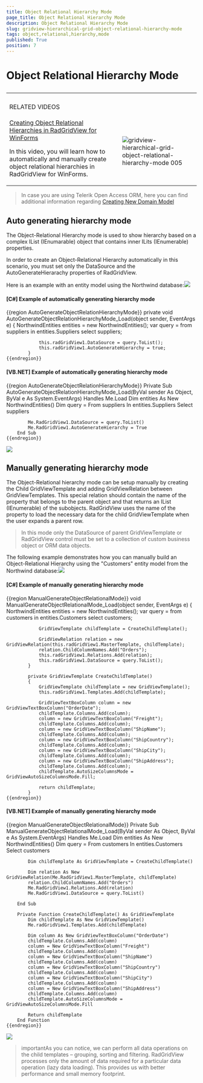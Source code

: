 ```yaml
---
title: Object Relational Hierarchy Mode
page_title: Object Relational Hierarchy Mode
description: Object Relational Hierarchy Mode
slug: gridview-hierarchical-grid-object-relational-hierarchy-mode
tags: object,relational,hierarchy,mode
published: True
position: 7
---
```


# Object Relational Hierarchy Mode



## 
<table><th><tr><td>

RELATED VIDEOS</td><td></td></tr></th><tr><td>[Creating Object Relational Hierarchies in RadGridView for WinForms](http://tv.telerik.com/watch/winforms/creating-object-relational-hierarchies-in-radgridview-for-winforms)

In this video, you will learn how to automatically and manually create object relational hierarchies in RadGridView for WinForms.
              </td><td>![gridview-hierarchical-grid-object-relational-hierarchy-mode 005](images/gridview-hierarchical-grid-object-relational-hierarchy-mode005.png)</td></tr></table>

>In case you are using Telerik Open Access ORM, here you can find additional information regarding
            [Creating New Domain Model](http://documentation.telerik.com/openaccess-orm/developers-guide/openaccess-orm-domain-model/model-definition-basics/openaccess-tasks-update-schema-mechanisms-update-db-from-model)

## Auto generating hierarchy mode 

The Object-Relational Hierarchy mode is used to show hierarchy based on a complex IList (IEnumarable) object that contains inner ILits (IEnumerable) properties.

In order to create an Object-Relational Hierarchy automatically in this scenario, you must set only the DataSource and the AutoGenerateHierarachy properties of RadGridView.

Here is an example with an entity model using the Northwind database:![](images/gridview-hierarchical-grid-object-relational-hierarchy-mode001.png)

#### __[C#] Example of automatically generating hierarchy mode__

{{region AutoGenerateObjectRelationHierarchyMode}}
	        private void AutoGenerateObjectRelationHierarchyMode_Load(object sender, EventArgs e)
	        {
	            NorthwindEntities entities = new NorthwindEntities();
	            var query = from suppliers in entities.Suppliers select suppliers;
	
	            this.radGridView1.DataSource = query.ToList();
	            this.radGridView1.AutoGenerateHierarchy = true;
	        }
	{{endregion}}



#### __[VB.NET] Example of automatically generating hierarchy mode__

{{region AutoGenerateObjectRelationHierarchyMode}}
	    Private Sub AutoGenerateObjectRelationHierarchyMode_Load(ByVal sender As Object, ByVal e As System.EventArgs) Handles Me.Load
	        Dim entities As New NorthwindEntities()
	        Dim query = From suppliers In entities.Suppliers Select suppliers
	
	        Me.RadGridView1.DataSource = query.ToList()
	        Me.RadGridView1.AutoGenerateHierarchy = True
	    End Sub
	{{endregion}}

![](images/gridview-hierarchical-grid-object-relational-hierarchy-mode002.png)

## Manually generating hierarchy mode 

The Object-Relational hierarchy mode can be setup manually by creating the Child GridViewTemplate and adding GridViewRelation between GridViewTemplates. This special relation should contain the name of the property that belongs to the parent object and that returns  an IList (IEnumerable)  of the subobjects.  RadGridView uses the name of the property to load the necessary data for the child GridViewTemplate when the user expands a parent row.

>In this mode only the DataSource of parent  GridViewTemplate or RadGridView control must be set to a collection of custom business object or ORM data objects.

The following example demonstrates how you can manually build an Object-Relational Hierarchy using the "Customers" entity model from the Northwind database:![](images/gridview-hierarchical-grid-object-relational-hierarchy-mode003.png)

#### __[C#] Example of manually generating hierarchy mode__

{{region ManualGenerateObjectRelationalMode}}
	        void ManualGenerateObjectRelationalMode_Load(object sender, EventArgs e)
	        {
	            NorthwindEntities entities = new NorthwindEntities();
	            var query = from customers in entities.Customers select customers;
	
	            GridViewTemplate childTemplate = CreateChildTemplate();
	
	            GridViewRelation relation = new GridViewRelation(this.radGridView1.MasterTemplate, childTemplate);
	            relation.ChildColumnNames.Add("Orders");
	            this.radGridView1.Relations.Add(relation);
	            this.radGridView1.DataSource = query.ToList();
	        }
	
	        private GridViewTemplate CreateChildTemplate()
	        {
	            GridViewTemplate childTemplate = new GridViewTemplate();
	            this.radGridView1.Templates.Add(childTemplate);
	
	            GridViewTextBoxColumn column = new GridViewTextBoxColumn("OrderDate");
	            childTemplate.Columns.Add(column);
	            column = new GridViewTextBoxColumn("Freight");
	            childTemplate.Columns.Add(column);
	            column = new GridViewTextBoxColumn("ShipName");
	            childTemplate.Columns.Add(column);
	            column = new GridViewTextBoxColumn("ShipCountry");
	            childTemplate.Columns.Add(column);
	            column = new GridViewTextBoxColumn("ShipCity");
	            childTemplate.Columns.Add(column);
	            column = new GridViewTextBoxColumn("ShipAddress");
	            childTemplate.Columns.Add(column);
	            childTemplate.AutoSizeColumnsMode = GridViewAutoSizeColumnsMode.Fill;
	
	            return childTemplate;
	        }
	{{endregion}}



#### __[VB.NET] Example of manually generating hierarchy mode__

{{region ManualGenerateObjectRelationalMode}}
	    Private Sub ManualGenerateObjectRelationalMode_Load(ByVal sender As Object, ByVal e As System.EventArgs) Handles Me.Load
	        Dim entities As New NorthwindEntities()
	        Dim query = From customers In entities.Customers Select customers
	
	        Dim childTemplate As GridViewTemplate = CreateChildTemplate()
	
	        Dim relation As New GridViewRelation(Me.RadGridView1.MasterTemplate, childTemplate)
	        relation.ChildColumnNames.Add("Orders")
	        Me.RadGridView1.Relations.Add(relation)
	        Me.RadGridView1.DataSource = query.ToList()
	
	    End Sub
	
	    Private Function CreateChildTemplate() As GridViewTemplate
	        Dim childTemplate As New GridViewTemplate()
	        Me.radGridView1.Templates.Add(childTemplate)
	
	        Dim column As New GridViewTextBoxColumn("OrderDate")
	        childTemplate.Columns.Add(column)
	        column = New GridViewTextBoxColumn("Freight")
	        childTemplate.Columns.Add(column)
	        column = New GridViewTextBoxColumn("ShipName")
	        childTemplate.Columns.Add(column)
	        column = New GridViewTextBoxColumn("ShipCountry")
	        childTemplate.Columns.Add(column)
	        column = New GridViewTextBoxColumn("ShipCity")
	        childTemplate.Columns.Add(column)
	        column = New GridViewTextBoxColumn("ShipAddress")
	        childTemplate.Columns.Add(column)
	        childTemplate.AutoSizeColumnsMode = GridViewAutoSizeColumnsMode.Fill
	
	        Return childTemplate
	    End Function
	{{endregion}}

![](images/gridview-hierarchical-grid-object-relational-hierarchy-mode004.png)

>importantAs you can notice, we can perform all data operations on the child templates – grouping, sorting and filtering. RadGridView processes only the amount of data required for a particular data operation (lazy data loading). This provides us with better performance and small memory footprint.
